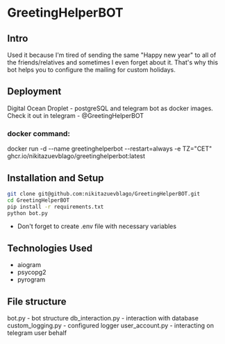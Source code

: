 # GreetingHelperBOT

## Intro
Used it because I'm tired of sending the same "Happy new year" to all of the friends/relatives and sometimes I even forget about it. That's why this bot helps you to configure the mailing for custom holidays.

## Deployment 
Digital Ocean Droplet - postgreSQL and telegram bot as docker images.
Check it out in telegram - @GreetingHelperBOT

### docker command:
docker run -d --name greetinghelperbot --restart=always -e TZ="CET" ghcr.io/nikitazuevblago/greetinghelperbot:latest

## Installation and Setup 
```bash
git clone git@github.com:nikitazuevblago/GreetingHelperBOT.git
cd GreetingHelperBOT
pip install -r requirements.txt
python bot.py
```
* Don't forget to create .env file with necessary variables

## Technologies Used
* aiogram
* psycopg2
* pyrogram

## File structure
bot.py - bot structure
db_interaction.py - interaction with database
custom_logging.py - configured logger
user_account.py - interacting on telegram user behalf